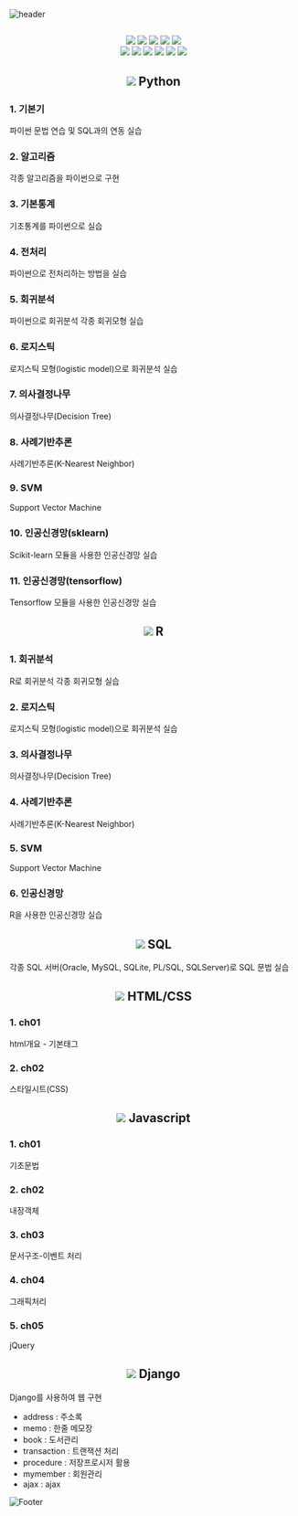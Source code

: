![header](https://capsule-render.vercel.app/api?type=waving&customColorList=0&height=200&section=header&text=machine_learning&fontSize=50)

##

<div align="center">
  <img src="https://img.shields.io/badge/Python-3776AB?&logo=python&logoColor=white"/>
  <img src="https://img.shields.io/badge/R-276DC3?&logo=r&logoColor=white"/>
  <img src="https://img.shields.io/badge/SQLite-07405E?&logo=sqlite&logoColor=white"/>
  <img src="https://img.shields.io/badge/MySQL-005C84?&logo=mysql&logoColor=white"/>
  <img src="https://img.shields.io/badge/Microsoft%20SQL%20Server-CC2927?&logo=microsoft%20sql%20server&logoColor=white"/>
</div>
<div align="center">
  <img src="https://img.shields.io/badge/MongoDB-4EA94B?&logo=mongodb&logoColor=white"/>
  <img src="https://img.shields.io/badge/Oracle-F80000?&logo=oracle&logoColor=white"/>
  <img src="https://img.shields.io/badge/HTML-239120?&logo=html5&logoColor=white"/>
  <img src="https://img.shields.io/badge/CSS-239120?&logo=css3&logoColor=white"/>
  <img src="https://img.shields.io/badge/Javascript-F7DF1E?&logo=javascript&logoColor=black"/>
  <img src="https://img.shields.io/badge/Django-092E20?&logo=django&logoColor=white"/>
</div>

## 

<h2 align="center"><img src="https://img.shields.io/badge/-3776AB?logo=python&logoColor=white"/> Python</h2>

### 1. 기본기
파이썬 문법 연습 및 SQL과의 연동 실습
### 2. 알고리즘
각종 알고리즘을 파이썬으로 구현
### 3. 기본통계
기초통계를 파이썬으로 실습
### 4. 전처리
파이썬으로 전처리하는 방법을 실습
### 5. 회귀분석
파이썬으로 회귀분석 각종 회귀모형 실습
### 6. 로지스틱
로지스틱 모형(logistic model)으로 회귀분석 실습
### 7. 의사결정나무
의사결정나무(Decision Tree) 
### 8. 사례기반추론
사례기반추론(K-Nearest Neighbor)
### 9. SVM
Support Vector Machine
### 10. 인공신경망(sklearn)
Scikit-learn 모듈을 사용한 인공신경망 실습
### 11. 인공신경망(tensorflow)
Tensorflow 모듈을 사용한 인공신경망 실습

<h2 align="center"><img src="https://img.shields.io/badge/-276DC3?&logo=r&logoColor=white"/> R</h2>

### 1. 회귀분석
R로 회귀분석 각종 회귀모형 실습
### 2. 로지스틱
로지스틱 모형(logistic model)으로 회귀분석 실습
### 3. 의사결정나무
의사결정나무(Decision Tree) 
### 4. 사례기반추론
사례기반추론(K-Nearest Neighbor)
### 5. SVM
Support Vector Machine
### 6. 인공신경망
R을 사용한 인공신경망 실습

<h2 align="center"><img src="https://img.shields.io/badge/-07405E?&logo=sqlite&logoColor=white"/> SQL</h2>

각종 SQL 서버(Oracle, MySQL, SQLite, PL/SQL, SQLServer)로 SQL 문법 실습

<h2 align="center"><img src="https://img.shields.io/badge/-239120?&logo=html5&logoColor=white"/> HTML/CSS</h2>

### 1. ch01
html개요 - 기본태그
### 2. ch02
스타일시트(CSS)

<h2 align="center"><img src="https://img.shields.io/badge/-F7DF1E?&logo=javascript&logoColor=black"/> Javascript</h2>

### 1. ch01
기초문법
### 2. ch02
내장객체
### 3. ch03
문서구조-이벤트 처리
### 4. ch04
그래픽처리
### 5. ch05
jQuery

<h2 align="center"><img src="https://img.shields.io/badge/-092E20?style=&logo=django&logoColor=white"/> Django</h2>

Django를 사용하여 웹 구현
* address : 주소록
* memo : 한줄 메모장
* book : 도서관리
* transaction : 트랜잭션 처리
* procedure : 저장프로시저 활용
* mymember : 회원관리
* ajax : ajax

![Footer](https://capsule-render.vercel.app/api?type=waving&customColorList=0&height=150&section=footer)
